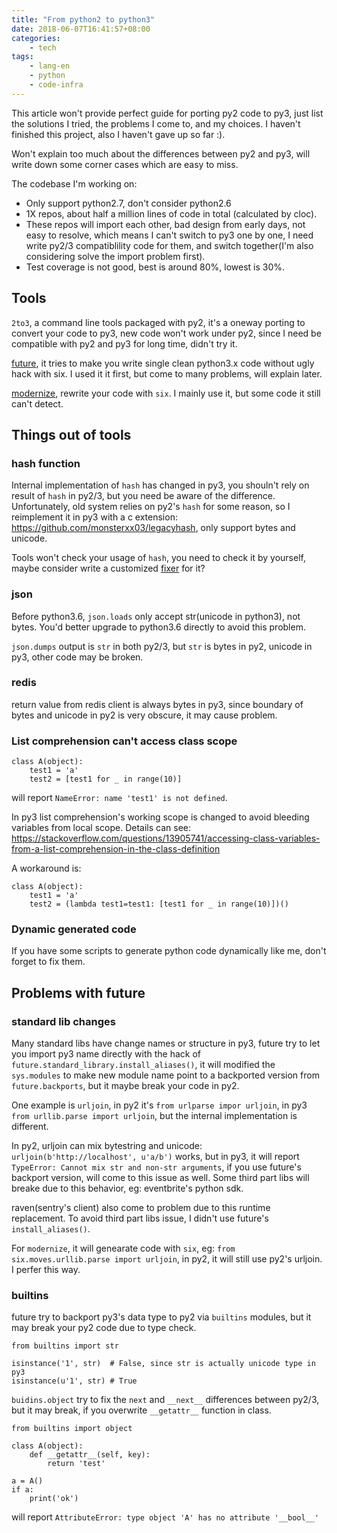 ```yaml
---
title: "From python2 to python3"
date: 2018-06-07T16:41:57+08:00
categories:
    - tech
tags:
    - lang-en
    - python
    - code-infra
---
```


This article won't provide perfect guide for porting py2 code to py3, just list the solutions I tried, the
problems I come to, and my choices. I haven't finished this project, also I haven't gave up so far :).

Won't explain too much about the differences between py2 and py3, will write down some corner
 cases which are easy to miss.

The codebase I'm working on:

- Only support python2.7, don't consider python2.6
- 1X repos, about half a million lines of code in total (calculated by cloc).
- These repos will import each other, bad design from early days, not easy to resolve, which means I can't switch to py3 one by one, I need write
py2/3 compatiblility code for them, and switch together(I'm also considering solve the import problem first).
- Test coverage is not good, best is around 80%, lowest is 30%.

## Tools

`2to3`, a command line tools packaged with py2, it's a oneway porting to convert your code to py3, new code won't work under
py2, since I need be compatible with py2 and py3 for long time, didn't try it.

[future](http://python-future.org/), it tries to make you write single clean python3.x code without ugly hack with six. I used it it first,
but come to many problems, will explain later.

[modernize](https://python-modernize.readthedocs.io/en/latest/), rewrite your code with `six`. I mainly use it, but some code it still can't detect.


## Things out of tools

### hash function

Internal implementation of `hash` has changed in py3, you shouln't rely on result of `hash` in py2/3, but you need be aware of the difference. Unfortunately,
old system relies on py2's `hash` for some reason, so I reimplement it in py3 with a c extension: https://github.com/monsterxx03/legacyhash,  only support bytes and unicode. 

Tools won't check your usage of `hash`, you need to check it by yourself, maybe consider write a customized [fixer](http://python3porting.com/fixers.html) for it?

### json

Before python3.6, `json.loads` only accept str(unicode in python3), not bytes. You'd better upgrade to python3.6 directly to avoid this problem.

`json.dumps` output is `str` in both py2/3, but `str` is bytes in py2, unicode in py3, other code may be broken.

### redis

return value from redis client is always bytes in py3, since boundary of bytes and unicode in py2 is very obscure, it may cause problem.

### List comprehension can't access class scope

    class A(object):
        test1 = 'a'
        test2 = [test1 for _ in range(10)] 

will report `NameError: name 'test1' is not defined`.

In py3 list comprehension's working scope is changed to avoid bleeding variables from local scope. Details can see: https://stackoverflow.com/questions/13905741/accessing-class-variables-from-a-list-comprehension-in-the-class-definition


A workaround is:

    class A(object):
        test1 = 'a'
        test2 = (lambda test1=test1: [test1 for _ in range(10)])()

### Dynamic generated code

If you have some scripts to generate  python code dynamically like me, don't forget to fix them.

## Problems with future

### standard lib changes

Many standard libs have change names or structure in py3, future try to let you import py3 name directly with the hack of `future.standard_library.install_aliases()`,
it will modified the `sys.modules` to make new module name point to a backported version from `future.backports`, but it maybe break your code in py2. 

One example is `urljoin`, in py2 it's `from urlparse impor urljoin`, in py3 `from urllib.parse import urljoin`, but the internal implementation
is different.

In py2, urljoin can mix bytestring and unicode: `urljoin(b'http://localhost', u'a/b')` works, but in py3, it will report `TypeError: Cannot mix str and non-str arguments`, if you use future's backport version, will come to this issue as well. Some third part libs will breake due to this behavior, eg: eventbrite's python sdk.

raven(sentry's client) also come to problem due to this runtime replacement. To avoid third part libs issue, I didn't use future's `install_aliases()`.

For `modernize`, it will genearate code with `six`, eg: `from six.moves.urllib.parse import urljoin`, in py2, it will still use py2's urljoin. I perfer this way.

### builtins

future try to backport py3's data type to py2 via `builtins` modules, but it may break your py2 code due to type check.

    from builtins import str

    isinstance('1', str)  # False, since str is actually unicode type in py3
    isinstance(u'1', str) # True

`buidins.object` try to fix the `next` and `__next__` differences between py2/3, but it may break, if you overwrite `__getattr__` function in class.

    from builtins import object

    class A(object):
        def __getattr__(self, key):
            return 'test'

    a = A()
    if a:
        print('ok')

will report `AttributeError: type object 'A' has no attribute '__bool__'`
